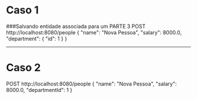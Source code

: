 # Caso 1 
###Salvando entidade associada para um PARTE 3
POST http://localhost:8080/people
{
  "name": "Nova Pessoa",
  "salary": 8000.0,
  "department": {
  "id": 1
  }
}

_______________________________________________________________________________________
# Caso 2

POST http://localhost:8080/people
{
"name": "Nova Pessoa",
"salary": 8000.0,
"departmentId": 1
}

